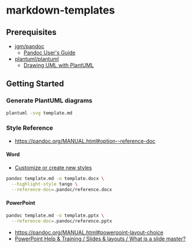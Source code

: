 # markdown-templates

## Prerequisites
* [jgm/pandoc](https://github.com/jgm/pandoc)
  * [Pandoc User's Guide](https://pandoc.org/MANUAL.html#)
* [plantuml/plantuml](https://github.com/plantuml/plantuml)
  * [Drawing UML with PlantUML](https://plantuml.com/guide)

## Getting Started
### Generate PlantUML diagrams
```bash
plantuml -svg template.md
```
### Style Reference
* https://pandoc.org/MANUAL.html#option--reference-doc

#### Word
* [Customize or create new styles](https://support.microsoft.com/en-us/office/customize-or-create-new-styles-d38d6e47-f6fc-48eb-a607-1eb120dec563)

```bash
pandoc template.md -o template.docx \
  --highlight-style tango \
  --reference-doc=.pandoc/reference.docx
```
#### PowerPoint
```bash
pandoc template.md -o template.pptx \
  --reference-doc=.pandoc/reference.pptx
```
* https://pandoc.org/MANUAL.html#powerpoint-layout-choice
* [PowerPoint Help & Training / Slides & layouts / What is a slide master?](https://support.microsoft.com/en-us/office/what-is-a-slide-master-b9abb2a0-7aef-4257-a14e-4329c904da54)
